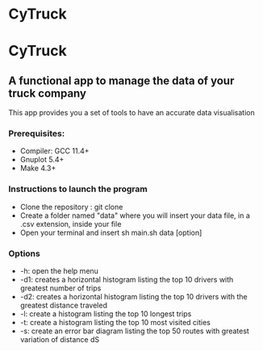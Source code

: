 
# CyTruck
# CyTruck
## A functional app to manage the data of your truck company
This app provides you a set of tools to have an accurate data visualisation

### Prerequisites:
* Compiler: GCC 11.4+
*  Gnuplot 5.4+
* Make 4.3+
### Instructions to launch the program
* Clone the repository : git clone
* Create a folder named "data" where you will insert your data file, in a .csv extension, inside your file
* Open your terminal and insert sh main.sh data [option]
### Options
* -h: open the help menu
* -d1: creates a horizontal histogram listing the top 10 drivers with greatest number of trips
* -d2: creates a horizontal histogram listing the top 10 drivers with the greatest distance traveled
* -l: create a histogram listing the top 10 longest trips
* -t: create a histogram listing the top 10 most visited cities
* -s: create an error bar diagram listing the top 50 routes with greatest variation of distance dS
